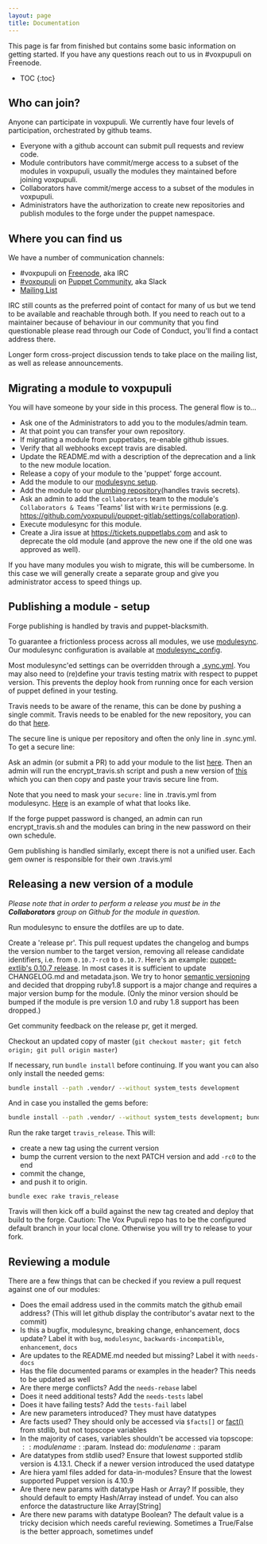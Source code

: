 ```yaml
---
layout: page
title: Documentation
---
```


This page is far from finished but contains some basic information on getting
started. If you have any questions reach out to us in #voxpupuli on Freenode.

* TOC
{:toc}

## Who can join?
Anyone can participate in voxpupuli. We currently have four levels of
participation, orchestrated by github teams.

* Everyone with a github account can submit pull requests and review code.
* Module contributors have commit/merge access to a subset of the modules in
  voxpupuli, usually the modules they maintained before joining
  voxpupuli.
* Collaborators have commit/merge access to a subset of the modules in
  voxpupuli.
* Administrators have the authorization to create new repositories and
  publish modules to the forge under the puppet namespace.

## Where you can find us
We have a number of communication channels:

* #voxpupuli on [Freenode](http://freenode.net), aka IRC
* [#voxpupuli](http://puppetcommunity.slack.com/messages/voxpupuli/) on
  [Puppet Community](http://slack.puppet.com), aka Slack
* [Mailing List](https://groups.io/g/voxpupuli/)

IRC still counts as the preferred point of contact for many of us but we tend
to be available and reachable through both. If you need to reach out to a
maintainer because of behaviour in our community that you find questionable
please read through our Code of Conduct, you'll find a contact address there.

Longer form cross-project discussion tends to take place on the mailing list,
as well as release announcements.

## Migrating a module to voxpupuli
You will have someone by your side in this process. The general flow is to…

* Ask one of the Administrators to add you to the modules/admin team.
* At that point you can transfer your own repository.
* If migrating a module from puppetlabs, re-enable github issues.
* Verify that all webhooks except travis are disabled.
* Update the README.md with a description of the deprecation and a link to the new module location.
* Release a copy of your module to the 'puppet' forge account.
* Add the module to our [modulesync setup](https://github.com/voxpupuli/modulesync_config/blob/master/managed_modules.yml).
* Add the module to our [plumbing repository](https://github.com/voxpupuli/plumbing/blob/master/share/modules)(handles travis secrets).
* Ask an admin to add the `collaborators` team to the module's `Collaborators & Teams`  'Teams' list with `Write` permissions (e.g. https://github.com/voxpupuli/puppet-gitlab/settings/collaboration).
* Execute modulesync for this module.
* Create a Jira issue at https://tickets.puppetlabs.com and ask to deprecate the old module (and approve the new one if the old one was approved as well).

If you have many modules you wish to migrate, this will be cumbersome.
In this case we will generally create a separate group and give you
administrator access to speed things up.

##  Publishing a module - setup
Forge publishing is handled by travis and puppet-blacksmith.

To guarantee a frictionless process across all modules, we use [modulesync](https://github.com/voxpupuli/modulesync). Our modulesync configuration is available at [modulesync_config](https://github.com/voxpupuli/modulesync_config).

Most modulesync'ed settings can be overridden through a [.sync.yml](https://github.com/voxpupuli/puppet-extlib/blob/master/.sync.yml). You may also need to (re)define your travis testing matrix with respect to puppet version. This prevents the deploy hook from running once for each version of puppet defined in your testing.

Travis needs to be aware of the rename, this can be done by pushing a single commit. Travis needs to be enabled for the new repository, you can do that [here](https://travis-ci.org/profile/voxpupuli).

The secure line is unique per repository and often the only line in .sync.yml. To get a secure line:

Ask an admin (or submit a PR) to add your module to the list [here](https://github.com/voxpupuli/plumbing/blob/master/share/modules). Then an admin will run the encrypt_travis.sh script and push a new version of [this](https://github.com/voxpupuli/plumbing/blob/master/share/travis_secrets) which you can then copy and paste your travis secure line from.

Note that you need to mask your ``secure:`` line in .travis.yml from modulesync. [Here](https://github.com/voxpupuli/puppet-iis/blob/master/.sync.yml#L35) is an example of what that looks like.

If the forge puppet password is changed, an admin can run encrypt_travis.sh and the modules can bring in the new password on their own schedule.


Gem publishing is handled similarly, except there is not a unified user. Each gem owner is responsible for their own .travis.yml

## Releasing a new version of a module
*Please note that in order to perform a release you must be in the __Collaborators__ group on Github for the module in question.*

Run modulesync to ensure the dotfiles are up to date.

Create a 'release pr'. This pull request updates the changelog and bumps the version number to the target version, removing all release candidate identifiers, i.e. from `0.10.7-rc0` to `0.10.7`. Here's an example: [puppet-extlib's 0.10.7 release](https://github.com/voxpupuli/puppet-extlib/pull/43). In most cases it is sufficient to update CHANGELOG.md and metadata.json. We try to honor [semantic versioning](http://semver.org/) and decided that dropping ruby1.8 support is a major change and requires a major version bump for the module. (Only the minor version should be bumped if the module is pre version 1.0 and ruby 1.8 support has been dropped.)

Get community feedback on the release pr, get it merged.

Checkout an updated copy of master (`git checkout master; git fetch origin; git pull origin master`)

If necessary, run `bundle install` before continuing. If you want you can also only install the needed gems:

```bash
bundle install --path .vendor/ --without system_tests development
```

And in case you installed the gems before:

```bash
bundle install --path .vendor/ --without system_tests development; bundle update; bundle clean
```

Run the rake target `travis_release`. This will:

* create a new tag using the current version
* bump the current version to the next PATCH version and add `-rc0` to the end
* commit the change,
* and push it to origin.

`bundle exec rake travis_release`

Travis will then kick off a build against the new tag created and deploy that build to the forge. Caution: The Vox Pupuli repo has to be the configured default branch in your local clone. Otherwise you will try to release to your fork.

## Reviewing a module

There are a few things that can be checked if you review a pull request against one of our modules:

* Does the email address used in the commits match the github email address? (This will let github display the contributor's avatar next to the commit)
* Is this a bugfix, modulesync, breaking change, enhancement, docs update? Label it with `bug`, `modulesync`, `backwards-incompatible`, `enhancement`, `docs`
* Are updates to the README.md needed but missing? Label it with `needs-docs`
* Has the file documented params or examples in the header? This needs to be updated as well
* Are there merge conflicts? Add the `needs-rebase` label
* Does it need additional tests? Add the `needs-tests` label
* Does it have failing tests? Add the `tests-fail` label
* Are new parameters introduced? They must have datatypes
* Are facts used? They should only be accessed via `$facts[]` or [fact()](https://github.com/puppetlabs/puppetlabs-stdlib#fact) from stdlib, but not topscope variables
* In the majority of cases, variables shouldn't be accessed via topscope: $::modulename::$param. Instead do: $modulename::$param
* Are datatypes from stdlib used? Ensure that lowest supported stdlib version is 4.13.1. Check if a newer version introduced the used datatype
* Are hiera yaml files added for data-in-modules? Ensure that the lowest supported Puppet version is 4.10.9
* Are there new params with datatype Hash or Array? If possible, they should default to empty Hash/Array instead of undef. You can also enforce the datastructure like Array[String]
* Are there new params with datatype Boolean? The default value is a tricky decision which needs careful reviewing. Sometimes a True/False is the better approach, sometimes undef

